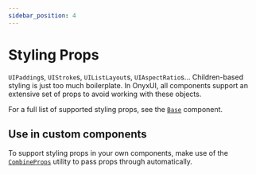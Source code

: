 ```yaml
---
sidebar_position: 4
---
```


# Styling Props

`UIPadding`s, `UIStroke`s, `UIListLayout`s, `UIAspectRatio`s... Children-based styling is just too much boilerplate. In OnyxUI, all components support an extensive set of props to avoid working with these objects.

For a full list of supported styling props, see the [`Base`](/api/Base) component.

## Use in custom components

To support styling props in your own components, make use of the [`CombineProps`](/api/CombineProps) utility to pass props through automatically.